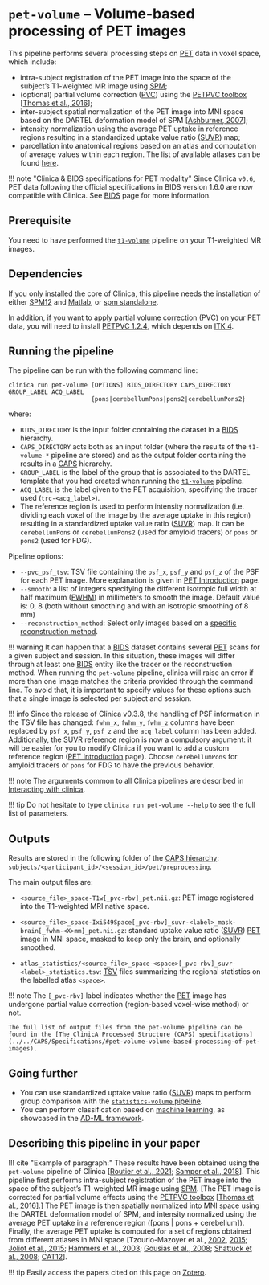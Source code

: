 <!-- markdownlint-disable MD046 -->
# `pet-volume` – Volume-based processing of PET images

This pipeline performs several processing steps on [PET](../glossary.md#pet) data in voxel space, which include:

- intra-subject registration of the PET image into the space of the subject’s T1-weighted MR image using [SPM](http://www.fil.ion.ucl.ac.uk/spm/);
- (optional) partial volume correction ([PVC](../glossary.md#pvc)) using the [PETPVC toolbox](https://github.com/UCL/PETPVC) [[Thomas et al., 2016](https://doi.org/10.1088/0031-9155/61/22/7975)];
- inter-subject spatial normalization of the PET image into MNI space based on the DARTEL deformation model of SPM [[Ashburner, 2007](http://dx.doi.org/10.1016/j.neuroimage.2007.07.007)];
- intensity normalization using the average PET uptake in reference regions resulting in a standardized uptake value ratio ([SUVR](../glossary.md#suvr)) map;
- parcellation into anatomical regions based on an atlas and computation of average values within each region.
The list of available atlases can be found [here](../Atlases.md).

!!! note "Clinica & BIDS specifications for PET modality"
    Since Clinica `v0.6`, PET data following the official specifications in BIDS version 1.6.0 are now compatible with Clinica.
    See [BIDS](../BIDS.md) page for more information.

## Prerequisite

You need to have performed the [`t1-volume`](./T1_Volume.md) pipeline on your T1-weighted MR images.

## Dependencies

If you only installed the core of Clinica, this pipeline needs the installation of either [SPM12](../Software/Third-party.md#spm12) and [Matlab](../Software/Third-party.md#matlab), or [spm standalone](../Software/Third-party.md#spm12-standalone).

In addition, if you want to apply partial volume correction (PVC) on your PET data, you will need to install [PETPVC 1.2.4](../Software/Third-party.md#petpvc), which depends on [ITK 4](../Software/Third-party.md#itk).

## Running the pipeline

The pipeline can be run with the following command line:

```shell
clinica run pet-volume [OPTIONS] BIDS_DIRECTORY CAPS_DIRECTORY GROUP_LABEL ACQ_LABEL
                       {pons|cerebellumPons|pons2|cerebellumPons2} 
```

where:

- `BIDS_DIRECTORY` is the input folder containing the dataset in a [BIDS](../BIDS.md) hierarchy.
- `CAPS_DIRECTORY` acts both as an input folder (where the results of the `t1-volume-*` pipeline are stored) and as the output folder containing the results in a [CAPS](../CAPS/Introduction.md) hierarchy.
- `GROUP_LABEL` is the label of the group that is associated to the DARTEL template that you had created when running the [`t1-volume`](./T1_Volume.md) pipeline.
- `ACQ_LABEL` is the label given to the PET acquisition, specifying the tracer used (`trc-<acq_label>`).
- The reference region is used to perform intensity normalization (i.e. dividing each voxel of the image by the average uptake in this region) resulting in a standardized uptake value ratio ([SUVR](../glossary.md#suvr)) map.
It can be `cerebellumPons` or `cerebellumPons2` (used for amyloid tracers) or `pons` or `pons2` (used for FDG).

Pipeline options:

- `--pvc_psf_tsv`: TSV file containing the `psf_x`, `psf_y` and `psf_z` of the PSF for each PET image. More explanation is given in [PET Introduction](./PET_Introduction.md#partial-volume-correction-pvc) page.
- `--smooth`: a list of integers specifying the different isotropic full width at half maximum ([FWHM](../glossary.md#fwhm)) in millimeters to smooth the image. Default value is: 0, 8 (both without smoothing and with an isotropic smoothing of 8 mm)
- `--reconstruction_method`: Select only images based on a [specific reconstruction method](./PET_Introduction.md#reconstruction-methods).

!!! warning
    It can happen that a [BIDS](../BIDS.md) dataset contains several [PET](../glossary.md#pet) scans for a given subject and session.
    In this situation, these images will differ through at least one [BIDS](../BIDS.md) entity like the tracer or the reconstruction method.
    When running the `pet-volume` pipeline, clinica will raise an error if more than one image matches the criteria provided through the command line.
    To avoid that, it is important to specify values for these options such that a single image is selected per subject and session.

!!! info
    Since the release of Clinica v0.3.8, the handling of PSF information in the TSV file has changed: `fwhm_x`, `fwhm_y`, `fwhm_z` columns have been replaced by `psf_x`, `psf_y`, `psf_z` and the `acq_label` column has been added.
    Additionally, the [SUVR](../glossary.md#suvr) reference region is now a compulsory argument: it will be easier for you to modify Clinica if you want to add a custom reference region ([PET Introduction](../PET_Introduction) page).
    Choose `cerebellumPons` for amyloid tracers or `pons` for FDG to have the previous behavior.

!!! note
    The arguments common to all Clinica pipelines are described in [Interacting with clinica](../../InteractingWithClinica).

!!! tip
    Do not hesitate to type `clinica run pet-volume --help` to see the full list of parameters.

## Outputs

Results are stored in the following folder of the [CAPS hierarchy](../CAPS/Specifications.md#pet-volume---volume-based-processing-of-pet-images): `subjects/<participant_id>/<session_id>/pet/preprocessing`.

The main output files are:

- `<source_file>_space-T1w[_pvc-rbv]_pet.nii.gz`: PET image registered into the T1-weighted MRI native space.

- `<source_file>_space-Ixi549Space[_pvc-rbv]_suvr-<label>_mask-brain[_fwhm-<X>mm]_pet.nii.gz`: standard uptake value ratio ([SUVR](../glossary.md#suvr)) [PET](../glossary.md#pet) image in MNI space, masked to keep only the brain, and optionally smoothed.

- `atlas_statistics/<source_file>_space-<space>[_pvc-rbv]_suvr-<label>_statistics.tsv`: [TSV](../glossary.md#tsv) files summarizing the regional statistics on the labelled atlas `<space>`.

!!! note
    The `[_pvc-rbv]` label indicates whether the [PET](../glossary.md#pet) image has undergone partial value correction (region-based voxel-wise method) or not.

    The full list of output files from the pet-volume pipeline can be found in the [The ClinicA Processed Structure (CAPS) specifications](../../CAPS/Specifications/#pet-volume-volume-based-processing-of-pet-images).

## Going further

- You can use standardized uptake value ratio ([SUVR](../glossary.md#suvr)) maps to perform group comparison with the [`statistics-volume` pipeline](../Stats_Volume).
- You can perform classification based on [machine learning](../MachineLearning_Classification), as showcased in the [AD-ML framework](https://github.com/aramis-lab/AD-ML).

## Describing this pipeline in your paper

!!! cite "Example of paragraph:"
    These results have been obtained using the `pet-volume` pipeline of Clinica
    [[Routier et al., 2021](https://doi.org/10.3389/fninf.2021.689675);
    [Samper et al., 2018](https://doi.org/10.1016/j.neuroimage.2018.08.042)].
    This pipeline first performs intra-subject registration of the PET image into
    the space of the subject’s T1-weighted MR image using
    [SPM](http://www.fil.ion.ucl.ac.uk/spm/).
    [The PET image is corrected for partial volume effects using the
    [PETPVC toolbox](https://github.com/UCL/PETPVC)
    [[Thomas et al., 2016](https://doi.org/10.1088/0031-9155/61/22/7975)].]
    The PET image is then spatially normalized into MNI space using the DARTEL deformation model of SPM, and intensity normalized using the average PET uptake in a reference region ([pons | pons + cerebellum]).
    Finally, the average PET uptake is computed for a set of regions obtained from
    different atlases in MNI space [Tzourio-Mazoyer et al.,
    [2002](http://dx.doi.org/10.1006/nimg.2001.0978),
    [2015](http://dx.doi.org/10.1016/j.neuroimage.2015.07.075);
    [Joliot et al., 2015](http://dx.doi.org/10.1016/j.jneumeth.2015.07.013);
    [Hammers et al., 2003](http://dx.doi.org/10.1002/hbm.10123);
    [Gousias et al., 2008](http://dx.doi.org/10.1016/j.neuroimage.2007.11.034);
    [Shattuck et al., 2008](http://dx.doi.org/10.1016/j.neuroimage.2007.09.031);
    [CAT12](http://dbm.neuro.uni-jena.de/cat/)].

!!! tip
    Easily access the papers cited on this page on [Zotero](https://www.zotero.org/groups/2240070/clinica_aramislab/items/collectionKey/INDXD9QQ).
